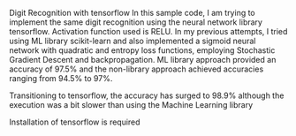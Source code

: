 Digit Recognition with tensorflow
In this sample code, I am trying to implement the same digit recognition using the neural network library tensorflow. Activation function used is RELU. In my previous attempts, I tried using ML library scikit-learn and also implemented a sigmoid neural network with quadratic and entropy loss functions, employing Stochastic Gradient Descent and backpropagation. ML library approach provided an accuracy of 97.5% and the non-library approach achieved accuracies ranging from 94.5% to 97%.

Transitioning to tensorflow, the accuracy has surged to 98.9% although the execution was a bit slower than using the Machine Learning library

Installation of tensorflow is required
